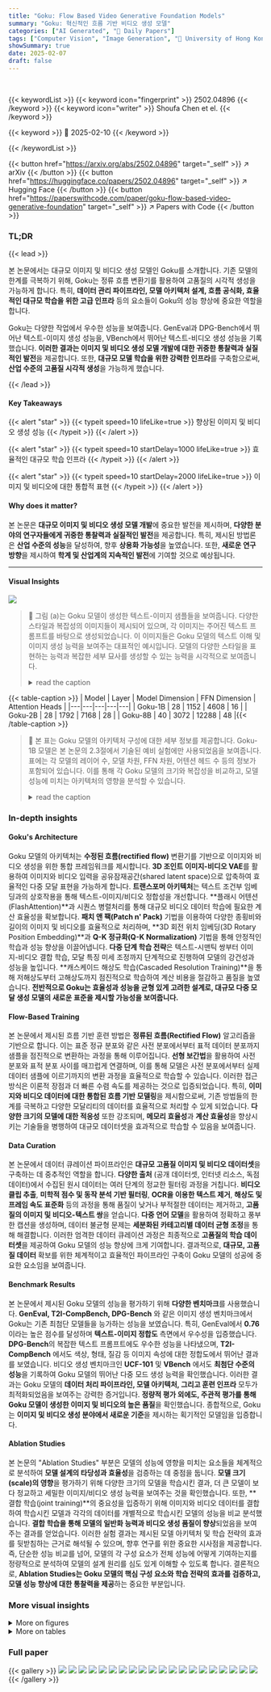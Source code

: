 ```yaml
---
title: "Goku: Flow Based Video Generative Foundation Models"
summary: "Goku: 혁신적인 흐름 기반 비디오 생성 모델"
categories: ["AI Generated", "🤗 Daily Papers"]
tags: ["Computer Vision", "Image Generation", "🏢 University of Hong Kong",]
showSummary: true
date: 2025-02-07
draft: false
---
```


<br>

{{< keywordList >}}
{{< keyword icon="fingerprint" >}} 2502.04896 {{< /keyword >}}
{{< keyword icon="writer" >}} Shoufa Chen et el. {{< /keyword >}}
 
{{< keyword >}} 🤗 2025-02-10 {{< /keyword >}}
 
{{< /keywordList >}}

{{< button href="https://arxiv.org/abs/2502.04896" target="_self" >}}
↗ arXiv
{{< /button >}}
{{< button href="https://huggingface.co/papers/2502.04896" target="_self" >}}
↗ Hugging Face
{{< /button >}}
{{< button href="https://paperswithcode.com/paper/goku-flow-based-video-generative-foundation" target="_self" >}}
↗ Papers with Code
{{< /button >}}




### TL;DR


{{< lead >}}

본 논문에서는 대규모 이미지 및 비디오 생성 모델인 Goku를 소개합니다. 기존 모델의 한계를 극복하기 위해, Goku는 정류 흐름 변환기를 활용하여 고품질의 시각적 생성을 가능하게 합니다. 특히, **데이터 관리 파이프라인, 모델 아키텍처 설계, 흐름 공식화, 효율적인 대규모 학습을 위한 고급 인프라** 등의 요소들이 Goku의 성능 향상에 중요한 역할을 합니다. 



Goku는 다양한 작업에서 우수한 성능을 보여줍니다. GenEval과 DPG-Bench에서 뛰어난 텍스트-이미지 생성 성능을, VBench에서 뛰어난 텍스트-비디오 생성 성능을 기록했습니다. **이러한 결과는 이미지 및 비디오 생성 모델 개발에 대한 귀중한 통찰력과 실질적인 발전**을 제공합니다. 또한, **대규모 모델 학습을 위한 강력한 인프라**를 구축함으로써, **산업 수준의 고품질 시각적 생성**을 가능하게 했습니다.

{{< /lead >}}


#### Key Takeaways

{{< alert "star" >}}
{{< typeit speed=10 lifeLike=true >}} 향상된 이미지 및 비디오 생성 성능 {{< /typeit >}}
{{< /alert >}}

{{< alert "star" >}}
{{< typeit speed=10 startDelay=1000 lifeLike=true >}} 효율적인 대규모 학습 인프라 {{< /typeit >}}
{{< /alert >}}

{{< alert "star" >}}
{{< typeit speed=10 startDelay=2000 lifeLike=true >}} 이미지 및 비디오에 대한 통합적 표현 {{< /typeit >}}
{{< /alert >}}

#### Why does it matter?
본 논문은 **대규모 이미지 및 비디오 생성 모델 개발**에 중요한 발전을 제시하며, **다양한 분야의 연구자들에게 귀중한 통찰력과 실질적인 발전**을 제공합니다. 특히, 제시된 방법론은 **산업 수준의 성능**을 달성하여, 향후 **상용화 가능성**을 높였습니다. 또한, **새로운 연구 방향**을 제시하여 **학계 및 산업계의 지속적인 발전**에 기여할 것으로 예상됩니다.

------
#### Visual Insights



![](https://arxiv.org/html/2502.04896/x1.png)

> 🔼 그림 (a)는 Goku 모델이 생성한 텍스트-이미지 샘플들을 보여줍니다.  다양한 스타일과 복잡성의 이미지들이 제시되어 있으며, 각 이미지는 주어진 텍스트 프롬프트를 바탕으로 생성되었습니다.  이 이미지들은 Goku 모델의 텍스트 이해 및 이미지 생성 능력을 보여주는 대표적인 예시입니다.  모델의 다양한 스타일을 표현하는 능력과 복잡한 세부 묘사를 생성할 수 있는 능력을 시각적으로 보여줍니다.
> <details>
> <summary>read the caption</summary>
> (a) Text-to-Image Samples
> </details>





{{< table-caption >}}
| Model | Layer | Model Dimension | FFN Dimension | Attention Heads |
|---|---|---|---|---|
| Goku-1B | 28 | 1152 | 4608 | 16 |
| Goku-2B | 28 | 1792 | 7168 | 28 |
| Goku-8B | 40 | 3072 | 12288 | 48 |{{< /table-caption >}}

> 🔼 본 표는 Goku 모델의 아키텍처 구성에 대한 세부 정보를 제공합니다. Goku-1B 모델은 본 논문의 2.3절에서 기술된 예비 실험에만 사용되었음을 보여줍니다. 표에는 각 모델의 레이어 수, 모델 차원, FFN 차원, 어텐션 헤드 수 등의 정보가 포함되어 있습니다. 이를 통해 각 Goku 모델의 크기와 복잡성을 비교하고, 모델 성능에 미치는 아키텍처의 영향을 분석할 수 있습니다.
> <details>
> <summary>read the caption</summary>
> Table 1: Architecture configurations for Goku Models. Goku-1B model is only used for pilot experiments in Section 2.3
> </details>





### In-depth insights


#### Goku's Architecture
Goku 모델의 아키텍처는 **수정된 흐름(rectified flow)** 변환기를 기반으로 이미지와 비디오 생성을 위한 통합 프레임워크를 제시합니다. **3D 조인트 이미지-비디오 VAE**를 활용하여 이미지와 비디오 입력을 공유잠재공간(shared latent space)으로 압축하여 효율적인 다중 모달 표현을 가능하게 합니다.  **트랜스포머 아키텍처**는 텍스트 조건부 임베딩과의 상호작용을 통해 텍스트-이미지/비디오 정합성을 개선합니다.  **플래시 어텐션(FlashAttention)**과 시퀀스 병렬처리를 통해 대규모 비디오 데이터 학습에 필요한 계산 효율성을 확보합니다.  **패치 앤 팩(Patch n' Pack)** 기법을 이용하여 다양한 종횡비와 길이의 이미지 및 비디오를 효율적으로 처리하며, **3D 회전 위치 임베딩(3D Rotary Position Embedding)**과 **Q-K 정규화(Q-K Normalization)** 기법을 통해 안정적인 학습과 성능 향상을 이끌어냅니다.  **다중 단계 학습 전략**은 텍스트-시맨틱 쌍부터 이미지-비디오 결합 학습, 모달 특징 미세 조정까지 단계적으로 진행하여 모델의 강건성과 성능을 높입니다.  **캐스케이드 해상도 학습(Cascaded Resolution Training)**을 통해 저해상도부터 고해상도까지 점진적으로 학습하여 계산 비용을 절감하고 품질을 높였습니다.  **전반적으로 Goku는 효율성과 성능을 균형 있게 고려한 설계로,  대규모 다중 모달 생성 모델의 새로운 표준을 제시할 가능성을 보여줍니다.**

#### Flow-Based Training
본 논문에서 제시된 흐름 기반 훈련 방법은 **정류된 흐름(Rectified Flow)** 알고리즘을 기반으로 합니다. 이는 표준 정규 분포와 같은 사전 분포에서부터 표적 데이터 분포까지 샘플을 점진적으로 변환하는 과정을 통해 이루어집니다. **선형 보간법**을 활용하여 사전 분포와 표적 분포 사이를 매끄럽게 연결하며, 이를 통해 모델은 사전 분포에서부터 실제 데이터 샘플에 이르기까지의 변환 과정을 효율적으로 학습할 수 있습니다. 이러한 접근 방식은 이론적 장점과 더 빠른 수렴 속도를 제공하는 것으로 입증되었습니다. 특히, **이미지와 비디오 데이터에 대한 통합된 흐름 기반 모델링**을 제시함으로써, 기존 방법들의 한계를 극복하고 다양한 모달리티의 데이터를 효율적으로 처리할 수 있게 되었습니다.  **다양한 크기의 모델에 대한 적응성** 또한 강조되며,  **메모리 효율성**과 **계산 효율성**을 향상시키는 기술들을 병행하여 대규모 데이터셋을 효과적으로 학습할 수 있음을 보여줍니다.

#### Data Curation
본 논문에서 데이터 큐레이션 파이프라인은 **대규모 고품질 이미지 및 비디오 데이터셋**을 구축하는 데 중추적인 역할을 합니다.  **다양한 출처** (공개 데이터셋, 인터넷 리소스, 독점 데이터)에서 수집된 원시 데이터는 여러 단계의 정교한 필터링 과정을 거칩니다.  **비디오 클립 추출**, **미학적 점수 및 동작 분석 기반 필터링**, **OCR을 이용한 텍스트 제거**, **해상도 및 프레임 속도 표준화** 등의 과정을 통해 품질이 낮거나 부적절한 데이터는 제거하고, **고품질의 이미지 및 비디오-텍스트 쌍**을 얻습니다.  **다중 언어 모델**을 활용하여 정확하고 풍부한 캡션을 생성하며, 데이터 불균형 문제는 **세분화된 카테고리별 데이터 균형 조정**을 통해 해결합니다. 이러한 엄격한 데이터 큐레이션 과정은 최종적으로 **고품질의 학습 데이터셋**을 제공하여 Goku 모델의 성능 향상에 크게 기여합니다.  결과적으로, **대규모, 고품질 데이터** 확보를 위한 체계적이고 효율적인 파이프라인 구축이 Goku 모델의 성공에 중요한 요소임을 보여줍니다.

#### Benchmark Results
본 논문에서 제시된 Goku 모델의 성능을 평가하기 위해 **다양한 벤치마크**를 사용했습니다.  **GenEval, T2I-CompBench, DPG-Bench** 와 같은 이미지 생성 벤치마크에서 Goku는 기존 최첨단 모델들을 능가하는 성능을 보였습니다. 특히, GenEval에서 **0.76** 이라는 높은 점수를 달성하며 **텍스트-이미지 정합도** 측면에서 우수성을 입증했습니다.  **DPG-Bench**의 복잡한 텍스트 프롬프트에도 우수한 성능을 나타냈으며, **T2I-CompBench** 에서도 색상, 형태, 질감 등 이미지 속성에 대한 정합도에서 뛰어난 결과를 보였습니다.  비디오 생성 벤치마크인 **UCF-101** 및 **VBench** 에서도 **최첨단 수준의 성능**을 기록하여 Goku 모델의 뛰어난 다중 모드 생성 능력을 확인했습니다. 이러한 결과는 Goku 모델의 **데이터 처리 파이프라인, 모델 아키텍처, 그리고 훈련 인프라** 모두가 최적화되었음을 보여주는 강력한 증거입니다.  **정량적 평가 외에도, 주관적 평가를 통해 Goku 모델이 생성한 이미지 및 비디오의 높은 품질**을 확인했습니다. 종합적으로, Goku는 **이미지 및 비디오 생성 분야에서 새로운 기준**을 제시하는 획기적인 모델임을 입증합니다.

#### Ablation Studies
본 논문의 "Ablation Studies" 부분은 모델의 성능에 영향을 미치는 요소들을 체계적으로 분석하여 **모델 설계의 타당성과 효율성**을 검증하는 데 중점을 둡니다.  **모델 크기(scale)의 영향**을 평가하기 위해 다양한 크기의 모델을 학습시킨 결과, 더 큰 모델이 보다 정교하고 세밀한 이미지/비디오 생성 능력을 보여주는 것을 확인했습니다. 또한, **결합 학습(joint training)**의 중요성을 입증하기 위해 이미지와 비디오 데이터를 결합하여 학습시킨 모델과 각각의 데이터를 개별적으로 학습시킨 모델의 성능을 비교 분석했습니다.  **결합 학습을 통해 모델의 일반화 능력과 비디오 생성 품질이 향상**되었음을 보여주는 결과를 얻었습니다. 이러한 실험 결과는 제시된 모델 아키텍처 및 학습 전략의 효과를 뒷받침하는 근거로 해석될 수 있으며, 향후 연구를 위한 중요한 시사점을 제공합니다.  즉, 단순한 성능 비교를 넘어, 모델의 각 구성 요소가 전체 성능에 어떻게 기여하는지를 정량적으로 분석하여 모델의 설계 원리를 심도 있게 이해할 수 있도록 합니다.  결론적으로, **Ablation Studies는 Goku 모델의 핵심 구성 요소와 학습 전략의 효과를 검증하고,  모델 성능 향상에 대한 통찰력을 제공**하는 중요한 부분입니다.


### More visual insights

<details>
<summary>More on figures
</summary>


![](https://arxiv.org/html/2502.04896/x2.png)

> 🔼 그림 (b)는 Goku 모델이 생성한 텍스트-비디오 샘플들을 보여줍니다.  각각의 비디오 클립은 텍스트 프롬프트에 따라 생성되었으며, 다양한 장면과 시각적 스타일을 보여줍니다.  예를 들어, 팬더가 훠궈를 먹는 모습, 종이 비행기들이 정글을 날아다니는 모습, 사람이 부엌에서 요리하는 모습 등이 포함되어 있습니다. 이 그림은 Goku 모델의 텍스트 기반 비디오 생성 능력을 시각적으로 보여주는 역할을 합니다.  다양한 프롬프트에 대한 모델의 반응을 보여줌으로써, Goku의 다양한 시각적 스타일 및 컨텍스트 처리 능력을 보여줍니다.
> <details>
> <summary>read the caption</summary>
> (b) Text-to-Video Samples
> </details>



![](https://arxiv.org/html/2502.04896/x3.png)

> 🔼 본 그림은 Goku 모델이 생성한 이미지와 비디오 샘플들을 보여줍니다. 빨간색으로 강조 표시된 부분은 데이터 준비, 모델 아키텍처, 플로우 공식화, 그리고 효율적인 대규모 학습을 위한 인프라 최적화 등 Goku 모델의 핵심 구성 요소들을 나타냅니다. 텍스트-이미지 생성과 텍스트-비디오 생성 작업 모두에 대한 고품질의 결과물을 보여주는 다양한 예시들이 포함되어 있습니다. 이 그림은 Goku 모델의 성능과 다양한 애플리케이션에서의 잠재력을 시각적으로 보여줍니다.
> <details>
> <summary>read the caption</summary>
> Figure 1: Generated samples from Goku. Key components are highlighted in RED.
> </details>



![](https://arxiv.org/html/2502.04896/extracted/6186370/figures/label_distribution_bar.png)

> 🔼 그림 2는 Goku 모델의 데이터 정제 파이프라인을 보여줍니다. 인터넷에서 수집한 방대한 양의 비디오 및 이미지 데이터를 바탕으로, 여러 단계의 필터링, 캡션 생성 및 균형 조정 과정을 거쳐 고품질의 비디오-이미지-텍스트 데이터 쌍을 생성하는 과정을 시각적으로 설명합니다.  이 그림은 데이터 수집, 비디오 클립 추출, 이미지와 비디오 필터링, 캡션 생성, 데이터 분포 균형 조정 등의 단계를 포함하며, 각 단계별 세부적인 내용은 본문에서 자세히 설명하고 있습니다.
> <details>
> <summary>read the caption</summary>
> Figure 2: The data curation pipeline in Goku. Given a large volume of video/image data collected from Internet, we generate high-quality video/image-text pairs through a series of data filtering, captioning and balancing steps.
> </details>



![](https://arxiv.org/html/2502.04896/x4.png)

> 🔼 그림 (a)는 필터링된 비디오 클립에 대한 의미적 분포를 보여줍니다.  주요 카테고리(예: 사람, 풍경, 동물, 음식)와 하위 카테고리(예: 셀카, 결혼식, 저녁 식사)를 보여줍니다.  이 그림은 다양한 유형의 비디오 데이터가 얼마나 포함되어 있는지를 시각적으로 보여주고, 특정 카테고리(예: 사람)의 비디오가 다른 카테고리보다 훨씬 더 많은 것을 보여줍니다. 이러한 의미적 분포는 모델의 훈련 과정에서 고려되어야 할 중요한 요소입니다.
> <details>
> <summary>read the caption</summary>
> (a) Semantic distribution of video clips.
> </details>



![](https://arxiv.org/html/2502.04896/x5.png)

> 🔼 그림 (b)는 훈련 데이터셋 내에서 하위 범주들의 균형 잡힌 의미적 분포를 보여줍니다. 원래 데이터셋은 특정 범주 (예: 사람, 풍경, 음식)에 치우쳐져 있었지만, 균형을 맞추기 위해 과소 표현된 하위 범주는 과대 표현을 통해 데이터 증강을 하고, 과대 표현된 하위 범주는 데이터를 감소시켰습니다.  이 그림은 균형 조정 후, 다양한 하위 범주들이 훈련 데이터셋에 고르게 분포되어 있음을 시각적으로 나타냅니다.  즉, 모델이 특정 종류의 이미지 또는 비디오에 편향되지 않고 다양한 시각적 내용을 학습할 수 있도록 데이터 균형을 맞춘 결과를 보여주는 것입니다.
> <details>
> <summary>read the caption</summary>
> (b) The balanced semantic distribution of subcategories.
> </details>



![](https://arxiv.org/html/2502.04896/x6.png)

> 🔼 그림 3은 논문의 데이터 큐레이션 파이프라인에서 생성된 훈련 데이터의 의미 분포를 보여줍니다. (a)는 주요 카테고리(인간, 풍경, 동물, 음식 등)의 비율을 나타내는 원형 차트이고, (b)는 주요 카테고리 내 하위 카테고리의 균형 잡힌 분포를 보여줍니다.  데이터 균형을 맞추기 위해 과대 표현된 하위 카테고리는 다운샘플링하고, 과소 표현된 하위 카테고리는 인공 데이터 생성 및 오버샘플링 기법을 통해 증강했습니다. 이는 다양한 시각적 스타일과 콘텐츠를 포괄하는 균형 잡힌 훈련 데이터셋을 확보하여 모델의 일반화 성능을 향상시키기 위함입니다.
> <details>
> <summary>read the caption</summary>
> Figure 3: Training data distributions. The balanced semantic distribution of primary categories and subcategories are shown in (a) and (b), respectively.
> </details>



![](https://arxiv.org/html/2502.04896/x7.png)

> 🔼 그림 4는 Goku-I2V 모델의 이미지-비디오 생성 결과를 보여줍니다. 왼쪽 열에는 참조 이미지가, 나머지 열에는 Goku-I2V 모델이 생성한 비디오 프레임들이 순차적으로 나열되어 있습니다. 긴 프롬프트에서 불필요한 정보는 제거하고 주요 내용만 표시하였으며, 주요 키워드는 빨간색으로 강조 표시되어 있습니다. 각 비디오는 참조 이미지를 기반으로 생성되었으며, 프롬프트에 명시된 내용을 시각적으로 잘 반영하고 있습니다.  이는 Goku-I2V 모델이 이미지를 기반으로 일관성 있는 비디오를 생성하는 능력을 보여줍니다.
> <details>
> <summary>read the caption</summary>
> Figure 4: Samples of Goku-I2V. Reference images are presented in the leftmost columns. We omitted redundant information from the long prompts, displaying only the key details in each one. Key words are highlighted in RED.
> </details>



![](https://arxiv.org/html/2502.04896/x8.png)

> 🔼 그림 5(a)는 Goku-T2V 모델의 크기 변화에 따른 비교 결과를 보여줍니다.  Goku-T2V(2B)와 Goku-T2V(8B) 모델을 서로 다른 크기로 훈련시켜 비교한 결과, 모델 크기가 클수록 (8B) 이미지가 왜곡되지 않고 더 선명하고 정확하게 생성되는 것을 확인할 수 있습니다. 특히, 2B 모델에서는 팔이나 바퀴 등 일부 물체의 구조가 왜곡되는 현상이 나타나지만, 8B 모델에서는 이러한 현상이 크게 개선되었습니다. 이는 대규모 멀티모달 모델에서 관찰되는 결과와 일치합니다.
> <details>
> <summary>read the caption</summary>
> (a) Model Scaling
> </details>



</details>




<details>
<summary>More on tables
</summary>


{{< table-caption >}}
| Loss | Steps | FID ↓ | sFID ↓ | IS ↑ | Precision ↑ | Recall ↑ |
|---|---|---|---|---|---|---|
| DDPM | 200k | 3.0795 | 4.3498 | 226.4783 | 0.8387 | 0.5317 |
| DDPM | 400k | 2.5231 | 4.3821 | 265.0612 | 0.8399 | 0.5591 |
| DDPM | 1000k | 2.2568 | 4.4887 | 286.5601 | 0.8319 | 0.5849 |
| Rectified Flow | 200k | 2.7472 | 4.6416 | 232.3090 | 0.8239 | 0.5590 |
| Rectified Flow | 400k | 2.1572 | 4.5022 | 261.1203 | 0.8210 | 0.5871 |{{< /table-caption >}}
> 🔼 표 2는 ImageNet 256x256 데이터셋에서 클래스 조건부 이미지 생성에 대한 개념 증명 실험 결과를 보여줍니다.  실험은 잡음 제거 확산 확률 모델(DDPM)과 정류 흐름(Rectified Flow, RF) 알고리즘 두 가지 방법으로 진행되었으며, FID(Fréchet Inception Distance)와 IS(Inception Score) 지표를 사용하여 모델 성능을 평가했습니다.  표에서 확인할 수 있듯이, RF 알고리즘은 DDPM에 비해 훨씬 빠른 수렴 속도를 보였습니다.  이는 RF가 이미지 생성 과정에서 데이터와 잡음 간의 직선적 보간을 통해 모델링 과정을 단순화하고, 수렴 속도를 향상시키는 데 효과적임을 시사합니다.  특히, FID 점수는 훈련 단계의 수가 증가함에 따라 RF 알고리즘이 DDPM에 비해 더 빠르게 감소하는 것을 보여줍니다. 이는 RF가 더 효율적인 훈련 과정을 제공함을 의미합니다.
> <details>
> <summary>read the caption</summary>
> Table 2: Proof-of-concept experiments of class-conditional generation on ImageNet 256×\times×256. Rectified flow achieves faster convergency compared to DDPM.
> </details>

{{< table-caption >}}
| Parameter | Description | Threshold |
|---|---|---|
| Duration | Raw video length | <math>≥</math> 4 seconds |
| Resolution | Width and height of the video | <math>min</math>{ height, width} <math>≥</math> 480 |
| Bitrate | Amount of data processed per second during playback, which impacts the video’s quality, clarity, and file size | <math>≥</math> 500 kbps |
| Frame Rate | Frames displayed per second | <math>≥</math> 24 FPS (Film Standard) / 23.976 FPS (NTSC Standard) |{{< /table-caption >}}
> 🔼 표 3은 비디오 전처리 과정에서 사용된 비디오 품질 매개변수와 그에 대한 임계값을 요약한 표입니다. 이 표는 데이터셋의 균일성과 호환성을 보장하기 위해 필수 속성을 기반으로 원시 비디오를 필터링하고 표준화하는 기준을 설명합니다.  각 매개변수(Duration, Resolution, Bitrate, Frame Rate)는 비디오의 품질, 일관성 및 호환성을 보장하는 데 중요한 역할을 하며, 각 매개변수에 대한 최소 임계값을 설정하여 저품질 또는 불일치 비디오를 제거합니다.  이를 통해 최종적으로 사용되는 비디오 데이터의 품질을 높이고 모델 학습의 안정성을 향상시킵니다.
> <details>
> <summary>read the caption</summary>
> Table 3: Summary of video quality parameters and their thresholds for preprocessing. The table outlines the criteria used to filter and standardize raw videos based on essential attributes, ensuring uniformity and compatibility in the dataset.
> </details>

{{< table-caption >}}
| Stage | Amount | Resolution | DINO-Sim. | Aesthetic | OCR | Motion |
|---|---|---|---|---|---|---|
| 480p | 36M | ≥480×864 | ≥0.85 | ≥4.3 | &lt;= 0.02 | 0.3 ≤ score ≤ 20.0 |
| 720p | 24M | ≥720×1280 | ≥0.90 | ≥4.5 | &lt;= 0.01 | 0.5 ≤ score ≤ 15.0 |
| 1080p | 7M | ≥1080×1920 | ≥0.90 | ≥4.5 | &lt;= 0.01 | 0.5 ≤ score ≤ 8.0 |{{< /table-caption >}}
> 🔼 표 4는 Goku 모델의 다단계 학습 데이터에 대한 개요를 보여줍니다. 이 표는 해상도, DINO 유사도, 미적 점수, OCR 텍스트 적용 범위, 모션 점수를 포함한 각 필터링 기준에 대한 임계값과 해당 데이터 수량을 요약하여 보여줍니다.  각 필터링 단계에서 사용된 구체적인 임계값과 그에 따른 데이터 양을 제시하여 Goku 모델의 데이터 처리 과정과 학습 데이터셋의 특징을 이해하는 데 도움을 줍니다.
> <details>
> <summary>read the caption</summary>
> Table 4: Overview of multi-stage training data.This table summarizes the thresholds for each filtering criterion, including resolution, DINO similarity, aesthetic score, OCR text coverage, motion score, and the corresponding data quantities.
> </details>

{{< table-caption >}}
| Method | Text Enc. | GenEval | T2I-CompBench Overall | T2I-CompBench Color | T2I-CompBench Shape | T2I-CompBench Texture | DPG-Bench Average |
|---|---|---|---|---|---|---|---| 
| SDv1.5 (Rombach et al., 2022) | CLIP ViT-L/14 | 0.43 | 0.3730 | 0.3646 | 0.4219 | 63.18 |
| DALL-E 2 (Ramesh et al., 2022) | CLIP ViT-H/16 | 0.52 | 0.5750 | 0.5464 | 0.6374 | - |
| SDv2.1 (Rombach et al., 2022) | CLIP ViT-H/14 | 0.50 | 0.5694 | 0.4495 | 0.4982 | - |
| SDX (Podell et al., 2023) | CLIP ViT-bigG | 0.55 | 0.6369 | 0.5408 | 0.5637 | 74.65 |
| PixArt-α (Chen et al., 2023) | Flan-T5-XXL | 0.48 | 0.6886 | 0.5582 | 0.7044 | 71.11 |
| DALL-E 3 (Betker et al., 2023) | Flan-T5-XXL | 0.67† | 0.8110† | 0.6750† | 0.8070† | 83.50† |
| GenTron (Chen et al., 2024a) | CLIP T5XXL | - | 0.7674 | 0.5700 | 0.7150 | - |
| SD3 (Esser et al., 2024) | Flan-T5-XXL | 0.74 | - | - | - | - |
| Show-o (Xie et al., 2024) | Phi-1.5 | 0.53 | - | - | - | - |
| Transfusion (Zhou et al., 2024) | - | 0.63 | - | - | - | - |
| Chameleon (Lu et al., 2024) | - | 0.39 | - | - | - | - |
| LlamaGen (Sun et al., 2024) | FLAN-T5 XL | 0.32 | - | - | - | - |
| Emu 3 (Wang et al., 2024b) | - | 0.66† | 0.7913† | 0.5846† | 0.7422† | 80.60 |
| Goku-T2I (2B) | FLAN-T5 XL | 0.70 | 0.7521 | 0.4832 | 0.6691 | 83.65 |
| Goku-T2I (2B)† | FLAN-T5 XL | 0.76† | 0.7561† | 0.5759† | 0.7071† | 83.65 |{{< /table-caption >}}
> 🔼 표 5는 최첨단 이미지 생성 벤치마크에 대한 여러 모델의 성능을 비교한 표입니다. GenEval, T2I-CompBench, DPG-Bench 세 가지 벤치마크에서 평가를 수행했습니다. GenEval은 이미지의 전반적인 품질을 평가하고, T2I-CompBench는 색상, 모양, 질감 등 이미지의 특징을 얼마나 잘 표현하는지 평가하며, DPG-Bench는 복잡한 텍스트 설명을 얼마나 잘 이해하고 이미지를 생성하는지를 평가합니다. Wang et al.(2024b)의 연구를 따라, 프롬프트를 다시 작성한 결과는 † 로 표시했습니다.
> <details>
> <summary>read the caption</summary>
> Table 5: Comparison with state-of-the-art models on image generation benchmarks. We evaluate on GenEval (Ghosh et al.,, 2024); T2I-CompBench (Huang et al.,, 2023) and DPG-Bench (Hu et al.,, 2024). Following  (Wang et al., 2024b, ), we use † to indicate the result with prompt rewriting.
> </details>

{{< table-caption >}}
| Method | Resolution | FVD (<img src="https://arxiv.org/html/2502.04896/downarrow.png">) | IS (<img src="https://arxiv.org/html/2502.04896/uparrow.png">) |
|---|---|---|---| 
| CogVideo (Chinese) [Hong et al., 2022] | 480<img src="https://arxiv.org/html/2502.04896/times.png">480 | 751.34 | 23.55 |
| CogVideo (English) [Hong et al., 2022] | 480<img src="https://arxiv.org/html/2502.04896/times.png">480 | 701.59 | 25.27 |
| Make-A-Video [Singer et al., 2023] | 256<img src="https://arxiv.org/html/2502.04896/times.png">256 | 367.23 | 33.00 |
| VideoLDM [Blattmann et al., 2023b] | - | 550.61 | 33.45 |
| LVDM [He et al., 2022] | 256<img src="https://arxiv.org/html/2502.04896/times.png">256 | 372.00 | - |
| MagicVideo [Zhou et al., 2022] | - | 655.00 | - |
| PixelDance [Zeng et al., 2024] | - | 242.82 | 42.10 |
| PYOCO [Ge et al., 2023] | - | 355.19 | 47.76 |
| Emu-Video [Girdhar et al., 2023] | 256<img src="https://arxiv.org/html/2502.04896/times.png">256 | 317.10 | 42.7 |
| SVD [Blattmann et al., 2023a] | 240<img src="https://arxiv.org/html/2502.04896/times.png">360 | 242.02 | - |
| Goku-2B (ours) | 256<img src="https://arxiv.org/html/2502.04896/times.png">256 | 246.17 | 45.77 <img src="https://arxiv.org/html/2502.04896/pm.png"> 1.10 |
| Goku-2B (ours) | 240<img src="https://arxiv.org/html/2502.04896/times.png">360 | 254.47 | 46.64 <img src="https://arxiv.org/html/2502.04896/pm.png"> 1.08 |
| Goku-2B (ours) | 128<img src="https://arxiv.org/html/2502.04896/times.png">128 | 217.24 | 42.30 <img src="https://arxiv.org/html/2502.04896/pm.png"> 1.03 |{{< /table-caption >}}
> 🔼 표 6은 UCF-101 데이터셋을 사용한 제로샷 방식의 텍스트-비디오 생성 성능을 보여줍니다. 다양한 해상도(256x256, 240x360, 128x128)의 비디오를 생성하여 종합적인 비교 분석을 수행했습니다. 이 표는 다양한 모델의 비디오 생성 품질을 정량적으로 평가하여 Goku 모델의 성능을 다른 최첨단 모델들과 비교 분석합니다.
> <details>
> <summary>read the caption</summary>
> Table 6: Zero-shot text-to-video performance on UCF-101. We generate videos of different resolutions, including 256×\times×256, 240×\times×360, 128×\times×128, for comprehensive comparisons.
> </details>

{{< table-caption >}}
| Models | Human Action | Scene Degree | Dynamic Objects | Multiple Objects | Appear. Style | Quality Score | Semantic Score | Overall |---|---|---|---|---|---|---|---|---| 
| AnimateDiff-V2 | 92.60 | 50.19 | 40.83 | 36.88 | 22.42 | 82.90 | 69.75 | 80.27 | 
| VideoCrafter-2.0 | 95.00 | 55.29 | 42.50 | 40.66 | 25.13 | 82.20 | 73.42 | 80.44 | 
| OpenSora V1.2 | 85.80 | 42.47 | 47.22 | 58.41 | 23.89 | 80.71 | 73.30 | 79.23 | 
| Show-1 | 95.60 | 47.03 | 44.44 | 45.47 | 23.06 | 80.42 | 72.98 | 78.93 | 
| Gen-3 | 96.40 | 54.57 | 60.14 | 53.64 | 24.31 | 84.11 | 75.17 | 82.32 | 
| Pika-1.0 | 86.20 | 49.83 | 47.50 | 43.08 | 22.26 | 82.92 | 71.77 | 80.69 | 
| CogVideoX-5B | 99.40 | 53.20 | 70.97 | 62.11 | 24.91 | 82.75 | 77.04 | 81.61 | 
| Kling | 93.40 | 50.86 | 46.94 | 68.05 | 19.62 | 83.39 | 75.68 | 81.85 | 
| Mira | 63.80 | 16.34 | 60.33 | 12.52 | 21.89 | 78.78 | 44.21 | 71.87 | 
| CausVid | 99.80 | 56.58 | 92.69 | 72.15 | 24.27 | 85.65 | 78.75 | 84.27 | 
| Luma | 96.40 | 58.98 | 44.26 | 82.63 | 24.66 | 83.47 | 84.17 | 83.61 | 
| HunyuanVideo | 94.40 | 53.88 | 70.83 | 68.55 | 19.80 | 85.09 | 75.82 | 83.24 | 
| Goku (ours) | 97.60 | 57.08 | 76.11 | 79.48 | 23.08 | 85.60 | 81.87 | 84.85 |{{< /table-caption >}}
> 🔼 표 7은 VBench 벤치마크를 사용하여 최첨단 텍스트-비디오 생성 모델들과 Goku 모델의 성능을 비교한 표입니다. Goku는 전반적인 성능에서 최첨단 수준임을 보여줍니다. 부록의 표 8에는 16가지 평가 지표에 대한 자세한 결과가 제시되어 있습니다.  이 표는 Goku 모델의 다양한 측면(인물, 동적 장면, 객체의 다양성, 스타일, 의미론적 일관성 등)에서의 성능을 보여주는 종합적인 비교 분석을 제공합니다.
> <details>
> <summary>read the caption</summary>
> Table 7: Comparison with leading T2V models on VBench. Goku achieves state-of-the-art overall performance. Detailed results across all 16 evaluation dimensions are provided in Table 8 in the Appendix.
> </details>

</details>




### Full paper

{{< gallery >}}
<img src="paper_images/1.png" class="grid-w50 md:grid-w33 xl:grid-w25" />
<img src="paper_images/2.png" class="grid-w50 md:grid-w33 xl:grid-w25" />
<img src="paper_images/3.png" class="grid-w50 md:grid-w33 xl:grid-w25" />
<img src="paper_images/4.png" class="grid-w50 md:grid-w33 xl:grid-w25" />
<img src="paper_images/5.png" class="grid-w50 md:grid-w33 xl:grid-w25" />
<img src="paper_images/6.png" class="grid-w50 md:grid-w33 xl:grid-w25" />
<img src="paper_images/7.png" class="grid-w50 md:grid-w33 xl:grid-w25" />
<img src="paper_images/8.png" class="grid-w50 md:grid-w33 xl:grid-w25" />
<img src="paper_images/9.png" class="grid-w50 md:grid-w33 xl:grid-w25" />
<img src="paper_images/10.png" class="grid-w50 md:grid-w33 xl:grid-w25" />
<img src="paper_images/11.png" class="grid-w50 md:grid-w33 xl:grid-w25" />
<img src="paper_images/12.png" class="grid-w50 md:grid-w33 xl:grid-w25" />
<img src="paper_images/13.png" class="grid-w50 md:grid-w33 xl:grid-w25" />
<img src="paper_images/14.png" class="grid-w50 md:grid-w33 xl:grid-w25" />
<img src="paper_images/15.png" class="grid-w50 md:grid-w33 xl:grid-w25" />
<img src="paper_images/16.png" class="grid-w50 md:grid-w33 xl:grid-w25" />
<img src="paper_images/17.png" class="grid-w50 md:grid-w33 xl:grid-w25" />
<img src="paper_images/18.png" class="grid-w50 md:grid-w33 xl:grid-w25" />
<img src="paper_images/19.png" class="grid-w50 md:grid-w33 xl:grid-w25" />
<img src="paper_images/20.png" class="grid-w50 md:grid-w33 xl:grid-w25" />
{{< /gallery >}}